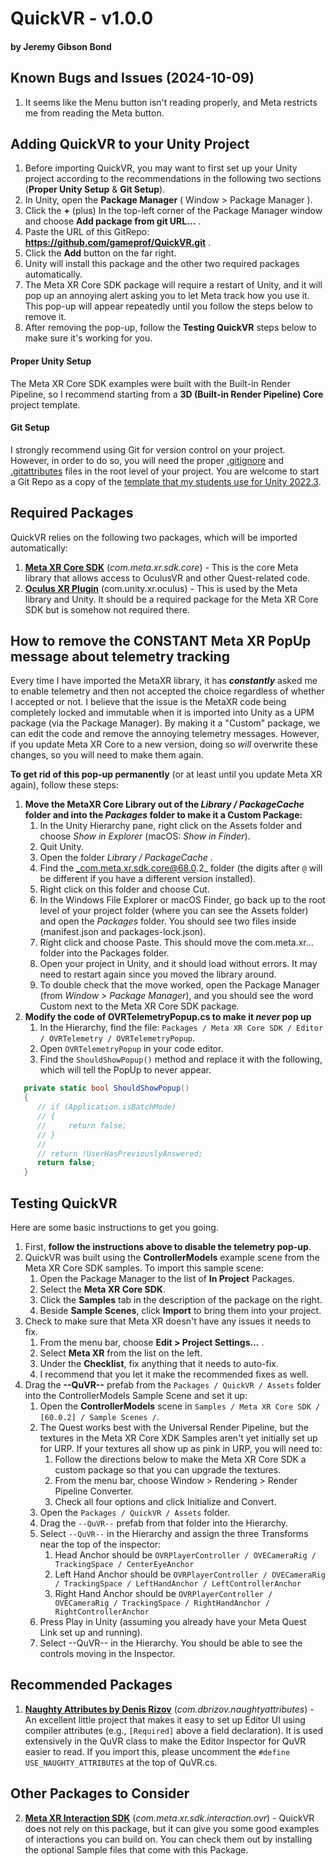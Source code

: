 # QuickVR - v1.0.0

#### by Jeremy Gibson Bond

## Known Bugs and Issues (2024-10-09)
1. It seems like the Menu button isn't reading properly, and Meta restricts me from reading the Meta button.

## Adding QuickVR to your Unity Project
1. Before importing QuickVR, you may want to first set up your Unity project according to the recommendations in the following two sections (**Proper Unity Setup** & **Git Setup**).
2. In Unity, open the **Package Manager** ( Window > Package Manager ). 
3. Click the **+** (plus) In the top-left corner of the Package Manager window and choose **Add package from git URL...** .
4. Paste the URL of this GitRepo: **https://github.com/gameprof/QuickVR.git** .
5. Click the **Add** button on the far right.
6. Unity will install this package and the other two required packages automatically.
7. The Meta XR Core SDK package will require a restart of Unity, and it will pop up an annoying alert asking you to let Meta track how you use it. This pop-up will appear repeatedly until you follow the steps below to remove it.
8. After removing the pop-up, follow the **Testing QuickVR** steps below to make sure it's working for you.

#### Proper Unity Setup
The Meta XR Core SDK examples were built with the Built-in Render Pipeline, so I recommend starting from a **3D (Built-in Render Pipeline) Core** project template. 

#### Git Setup
I strongly recommend using Git for version control on your project. However, in order to do so, you will need the proper [.gitignore](https://github.com/MSU-mi231/Unity-3D-Template-2022.3/blob/main/.gitignore) and [.gitattributes](https://github.com/MSU-mi231/Unity-3D-Template-2022.3/blob/main/.gitattributes) files in the root level of your project. You are welcome to start a Git Repo as a copy of the [template that my students use for Unity 2022.3](https://github.com/MSU-mi231/Unity-3D-Template-2022.3).

## Required Packages
QuickVR relies on the following two packages, which will be imported automatically:
1. **[Meta XR Core SDK](https://assetstore.unity.com/packages/tools/integration/meta-xr-core-sdk-269169)** (*com.meta.xr.sdk.core*) - This is the core Meta library that allows access to OculusVR and other Quest-related code.
2. **[Oculus XR Plugin](https://docs.unity3d.com/Packages/com.unity.xr.oculus@4.2/manual/index.html)** (com.unity.xr.oculus) - This is used by the Meta library and Unity. It should be a required package for the Meta XR Core SDK but is somehow not required there.


## How to remove the CONSTANT Meta XR PopUp message about telemetry tracking
Every time I have imported the MetaXR library, it has ***constantly*** asked me to enable telemetry and then not accepted the choice regardless of whether I accepted or not. I believe that the issue is the MetaXR code being completely locked and immutable when it is imported into Unity as a UPM package (via the Package Manager). By making it a "Custom" package, we can edit the code and remove the annoying telemetry messages. However, if you update Meta XR Core to a new version, doing so _will_ overwrite these changes, so you will need to make them again.

**To get rid of this pop-up permanently** (or at least until you update Meta XR again), follow these steps:

1. **Move the MetaXR Core Library out of the _Library / PackageCache_ folder and into the _Packages_ folder to make it a Custom Package:**
   1. In the Unity Hierarchy pane, right click on the Assets folder and choose _Show in Explorer_ (macOS: _Show in Finder_).
   2. Quit Unity.
   3. Open the folder _Library / PackageCache_ .
   4. Find the _com.meta.xr.sdk.core@68.0.2_ folder (the digits after `@` will be different if you have a different version installed).
   5. Right click on this folder and choose Cut.
   6. In the Windows File Explorer or macOS Finder, go back up to the root level of your project folder (where you can see the Assets folder) and open the _Packages_ folder. You should see two files inside (manifest.json and packages-lock.json).
   7. Right click and choose Paste. This should move the com.meta.xr... folder into the Packages folder.
   8. Open your project in Unity, and it should load without errors. It may need to restart again since you moved the library around.
   9. To double check that the move worked, open the Package Manager (from _Window > Package Manager_), and you should see the word Custom next to the Meta XR Core SDK package.
2. **Modify the code of OVRTelemetryPopup.cs to make it _never_ pop up**
   1. In the Hierarchy, find the file: `Packages / Meta XR Core SDK / Editor / OVRTelemetry / OVRTelemetryPopup`.
   2. Open `OVRTelemetryPopup` in your code editor.
   3. Find the `ShouldShowPopup()` method and replace it with the following, which will tell the PopUp to never appear.
```csharp
   private static bool ShouldShowPopup()
   {
      // if (Application.isBatchMode)
      // {
      //     return false;
      // }
      //
      // return !UserHasPreviouslyAnswered;
      return false;
   }
```


## Testing QuickVR
Here are some basic instructions to get you going.
1. First, **follow the instructions above to disable the telemetry pop-up**.
2. QuickVR was built using the **ControllerModels** example scene from the Meta XR Core SDK samples. To import this sample scene:
   1. Open the Package Manager to the list of **In Project** Packages.
   2. Select the **Meta XR Core SDK**.
   3. Click the **Samples** tab in the description of the package on the right.
   4. Beside **Sample Scenes**, click **Import** to bring them into your project.
3. Check to make sure that Meta XR doesn't have any issues it needs to fix.
   1. From the menu bar, choose **Edit > Project Settings...** .
   2. Select **Meta XR** from the list on the left.
   3. Under the **Checklist**, fix anything that it needs to auto-fix.
   4. I recommend that you let it make the recommended fixes as well.
4. Drag the **--QuVR--** prefab from the `Packages / QuickVR / Assets` folder into the ControllerModels Sample Scene and set it up:
   1. Open the **ControllerModels** scene in `Samples / Meta XR Core SDK / [60.0.2] / Sample Scenes /`.
   2. The Quest works best with the Universal Render Pipeline, but the textures in the Meta XR Core XDK Samples aren't yet initially set up for URP. If your textures all show up as pink in URP, you will need to:
      1. Follow the directions below to make the Meta XR Core SDK a custom package so that you can upgrade the textures.
      2. From the menu bar, choose Window > Rendering > Render Pipeline Converter.
      3. Check all four options and click Initialize and Convert.  
   3. Open the `Packages / QuickVR / Assets` folder.
   4. Drag the `--QuVR--` prefab from that folder into the Hierarchy.
   5. Select `--QuVR--` in the Hierarchy and assign the three Transforms near the top of the inspector:
      1. Head Anchor should be `OVRPlayerController / OVECameraRig / TrackingSpace / CenterEyeAnchor`
      2. Left Hand Anchor should be `OVRPlayerController / OVECameraRig / TrackingSpace / LeftHandAnchor / LeftControllerAnchor`
      3. Right Hand Anchor should be `OVRPlayerController / OVECameraRig / TrackingSpace / RightHandAnchor / RightControllerAnchor`
   6. Press Play in Unity (assuming you already have your Meta Quest Link set up and running).
   7. Select --QuVR-- in the Hierarchy. You should be able to see the controls moving in the Inspector. 

## Recommended Packages
1. **[Naughty Attributes by Denis Rizov](https://assetstore.unity.com/packages/tools/utilities/naughtyattributes-129996)** (*com.dbrizov.naughtyattributes*) - An excellent little project that makes it easy to set up Editor UI using compiler attributes (e.g., `[Required]` above a field declaration). It is used extensively in the QuVR class to make the Editor Inspector for QuVR easier to read. If you import this, please uncomment the `#define USE_NAUGHTY_ATTRIBUTES` at the top of QuVR.cs.

## Other Packages to Consider
2. **[Meta XR Interaction SDK](https://assetstore.unity.com/packages/tools/integration/meta-xr-interaction-sdk-265014)** (*com.meta.xr.sdk.interaction.ovr*) - QuickVR does not rely on this package, but it can give you some good examples of interactions you can build on. You can check them out by installing the optional Sample files that come with this Package.

